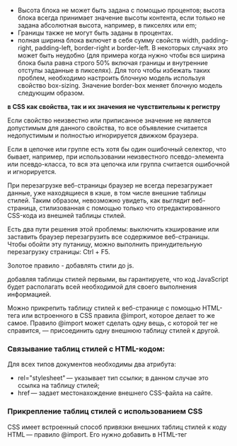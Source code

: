  * Высота блока не может быть задана с помощью процентов; высота блока всегда принимает значение высоты контента, если только не задана абсолютная высота, например, в пикселях или em;
 * Границы также не могут быть заданы в процентах.
 * полная ширина блока включет в себя сумму свойств width, padding-right, padding-left, border-right и border-left. В некоторых случаях это может быть неудобно (для примера когда нужно чтобы вся ширина блока была равна строго 50% включая границы и внутренние отступы заданные в пикселях). Для того чтобы избежать таких проблем, необходимо настроить блочную модель используя свойство box-sizing. Значение border-box меняет блочную модель следующим образом.

**в CSS как свойства, так и их значения не чувствительны к регистру**

Если свойство неизвестно или приписанное значение не является допустимым для данного свойства, то все объявление считается недопустимым и полностью игнорируется движком браузера.

Если в цепочке или группе есть хотя бы один ошибочный селектор, что бывает, например, при использовании неизвестного псевдо-элемента или псевдо-класса, то вся эта цепочка или группа считается ошибочной и игнорируется.

При перезагрузке веб-страницы браузер не всегда перезагружает данные, уже находящиеся в кэше, в том числе внешние таблицы стилей. Таким образом, невозможно увидеть, как выглядит веб-страница, стилизованная с помощью только что отредактированного CSS-кода из внешней таблицы стилей.  

Есть два пути решения этой проблемы: выключить кэширование или заставить браузер перезагрузить все содержимое веб-страницы. Чтобы обойти эту путаницу, можно выполнить принудительную перезагрузку страницы: Ctrl + F5.

Золотое правило - добавлять стили до js.

добавляя таблицы стилей первыми, вы гарантируете, что код JavaScript будет располагать всей необходимой для своего выполнения информацией.

Можно прикрепить таблицу стилей к веб-странице с помощью HTML-тега <link> или встроенного в CSS правила @import, которое делает то же самое. Правило @import может сделать одну вещь, с которой тег <link> не справится, — присоединить одну внешнюю таблицу стилей к другой.  

### Связывание таблиц стилей с HTML-кодом:
Для всех типов документов необходимы два атрибута:
 * rel="stylesheet" — указывает тип ссылки; в данном случае это ссылка на таблицу стилей;
 * href — задает местонахождение внешнего CSS-файла на сайте.

### Прикрепление таблиц стилей с использованием CSS
CSS имеет встроенный способ привязки внешних таблиц стилей к коду HTML — правило @import. Его нужно добавить в HTML-тег <style>. Например:  
                                        
                                        <style type="text/css">
                                            @import url(css/styles.css);
                                        </style>

В отличие от HTML-тега правило @import — языковая конструкция CSS, обладающая некоторыми несвойственными HTML качествами.

 * Чтобы выполнить привязку к внешнему файлу CSS, нужно использовать url вместо href и заключать путь к CSS-файлу в круглые скобки. Так, в рассмотренном выше примере css/styles.css — путь к внешнему CSS-файлу. Кавычки, в которые заключен URL, не обязательны. Таким образом, url(css/styles.css) и url("css/styles.css") будут работать одинаково.
 * Посредством нескольких правил @import, как и с помощью нескольких тегов, можно присоединить любое количество внешних таблиц стилей:  

                                        <style type="text/css">
                                            @import url(css/styles.css);
                                            @import url(css/forms.css);
                                        </style>  

 * После правила @import можно добавлять обычные CSS-стили

                                        <style type="text/css">
                                            @import url(css/styles.css);
                                            @import url(css/forms.css);
                                            p { color:red; }
                                        </style>  

Нужно поместить все правила @import перед CSS-стилями, как показано в примере. Веб-браузеры игнорируют любые таблицы стилей, импортируемые после CSS-правила, поэтому если изменить порядок показанного выше кода на обратный и стиль p появится первым, то браузер проигнорирует любые стили в таблицах стилей style.css или form.css.

#### именование классов:  
 * при именовании стилевых классов разрешается использование только букв алфавита, чисел, дефисов, знаков подчеркивания.  
 * Название после точки всегда должно начинаться с символа — буквы алфавита. Например, .9lives — неправильное имя класса, а .crazy8 — правильное. Можно называть классы, например, именами .copy-right и .banner_image, но не .-bad или ._as_bad.  
 * Имена стилевых классов чувствительны к регистру. Например, .SIDEBAR и .sidebar рассматриваются языком CSS по-разному, как различные классы.  

### Ограничения наследования
Многие CSS-свойства вообще не наследуются, например border.
Ниже описаны конкретные случаи, когда наследование точно не применяется:

 * Как правило, свойства, которые затрагивают размещение элементов на странице (отступы (поля), границы (рамки) элементов), не наследуются. Было бы не очень приятно, если бы у body был отступ и его наследовали все элементы вложенные в body.  

**Единственный способ перекрыть инструкцию !important - это включить в исходный код другую инструкцию !important с такой же специфичностью, но позднее.**

Специфичность измеряет то, селектор специфичен — то есть скольким элементам он может соответствовать.

Величину специфичности селектора измеряют согласно четырем разным величинам (или компонентам), которые можно представить как тысячи, сотни, десятки и единицы — четыре цифры в четырех столбцах:  
 * Тысячи: Ставит единицу в этот столбец, если селектор внутри элемента <style> или объявление находится внутри атрибута style (такие объявления не имеют селекторов, и их специфичность всегда равна 1000.) В противном случае ставьте 0.
 * Сотни: Добавляет единицу в этот столбец за каждый селектор ID, содержащийся внутри составного селектора.
 * Десятки: Добавляет единицу в этот столбец за каждый селектор класса, атрибута или псевдо-класса, содержащийся в составном селекторе.
 * Единицы: Добавляет единицу в этот столбец за каждый селектор элемента или псевдо-элемента, содержащийся в составном селекторе.

**Примечание: Универсальный селектор(*), комбинаторы (+, >, ~, ' ') и псевдо-класс отрицания (:not) на специфичность не влияют.**

### margin collapse  
Вертикальные смежные margin-ы схлопываются. Если два элемента имеют положительный вертикальный отступ, то в результате отступом между элементами будет наибольший из двух отступов.(за исключением случая, когда последнему элементу применено свойство clear).  

**отступы плавающих и абсолютно (и относительно) позиционированных элементов никогда не схлопываются.**  

Если один элемент имеет положительный отступ, а второй отрицательный, то результатом будет сумма отступов между элементами.  

Если сумма отступов будет отрицательной, то последний элемент будет перекрывать первый.  

Если родительский элемент не имеет border или padding, тогда родительский и дочерний отступ схлопнутся и результатом будет больший из двух отступов.

Чтобы убрать схлопывание, нужно задать для родительского элемента border или padding.


**ширину border нельзя использовать в процентах**  

### Префиксы производителей  
Чтобы пометить CSS-свойство как экспериментальное или еще не до конца согласованное, производители браузеров используют префикс, который ставится перед названием свойства. Обычно, если W3C CSS Working Group принимает свойство и в достаточной степени завершает его детализацию, производители отказываются от префикса.  

Процентные значения свойства ширины width рассчитываются на основании ширины элемента-контейнера. Если вы установите ширину заголовка равной 75 %, и этот заголовок не вложен ни в какие другие элементы веб-страницы с явно определенной шириной, то ширина текста заголовка составит 75 % от ширины окна браузера. Если посетитель изменит размер окна браузера, то ширина заголовка тоже изменится. Однако если заголовок заключен в блок <div> шириной 200 пикселов, то ширина данного заголовка составит 150 пикселов.  

!!!???Процентные значения в свойстве высоты height работают точно так же, но расчет базируется на высоте элемента-контейнера, а не на его ширине.  

### Наследование стилей. Свойства inset, initial, inherit  
Значение **initial** применяется для установки исходного значения свойства. Может восстановить значения свойств, заданных браузером по умолчанию или задать начальное значение свойства, измененное в результате наследования.  

**inherit** - ключевое слово, которое сообщает, что необходимо наследовать значение свойства у родительского элемента. Естественно, результат будет заметен только в том случае, если у родителя указанное свойство установлено.  

The unset CSS keyword resets a property to its inherited value if it inherits from its parent, and to its initial value if not. In other words, it behaves like the inherit keyword in the first case, and like the initial keyword in the second case.  

https://developer.mozilla.org/en-US/docs/Web/CSS/unset  


### Перемещение  
Функция translate свойства transform просто перемещает элемент из его текущей позиции на некоторое расстояние вправо или влево и вверх или вниз.  

Функции translate передаются два значения: первое определяет величину горизонтального, а второе — вертикального перемещения. Чтобы элемент переместился влево, нужно для первого значения использовать отрицательное число, применение отрицательного числа в качестве второго значения приведет к перемещению элемента вверх.  

В CSS3 предоставляются также две дополнительные функции для перемещения элемента только влево или вправо — translateX и только вверх или вниз —translateY. Например, для перемещения элемента вверх на .5em используется функция translateY:

                                        transform: translateY(-.5em);

### наклон  
Наклон элемента можно осуществить по его горизонтальной и вертикальной осям. Например, для наклона всех вертикальных линий влево на 45°, нужно написать следующий код:

                                        transform: skew(45deg, 0);

Первое значение задает угол от 0deg до 360deg для всех вертикальных линий, действующий в направлении против часовой стрелки.

Второе значение задает угол от 0deg до 360deg для всех горизонтальных линий, действующий в направлении по часовой стрелке.

Как и в случае с translate и scale, в CSS3 предлагаются отдельные функции для осей X и Y: skewX и skewY.

### Множественные преобразования
Изображение можно одновременно масштабировать и наклонять, вращать и перемещать или использовать любые из четырех различных преобразований. Нужно просто добавить через запятую к свойству transform дополнительные функции. Например, повернуть элемент на 45° и увеличить его размер вдвое можно с помощью следующего объявления:

                                        transform: rotate(45deg) scale(2);
                    transform: skew(45deg,0deg) scale(.5) translate(400px,500px) rotate(90deg);

Браузер будет применять все эффекты в порядке следования функций. Порядок не играет роли, если только не используется перемещение.  

### исходная точка  
Обычно, когда к элементу применяется преобразование, в качестве точки начала преобразования браузер использует центр элемента. Например, при вращении элемента браузер поворачивает его вокруг центральной точки. Но в CSS3 разрешается изменять точку преобразования, используя свойство transform-origin. Для него можно указывать ключевые слова, абсолютные значения и относительные значения в em и процентах.

Например, чтобы повернуть div-контейнер вокруг его левой верхней точки, можно воспользоваться ключевыми словами left и top:  

                                        transform-origin: left top;

Можно также использовать пиксельные значения:

                                        transform-origin: 0 0;

или проценты:  

                                        transform-origin: 0% 0%;

При использовании пикселов, em или процентных значений, первое число означает горизонтальную, а второе — вертикальную позицию.  

### Переходы  
В основе CSS-переходов лежат четыре свойства, который управляют тем, какие свойства анимировать, сколько времени займет анимация, какой тип анимации будет использован и какой будет необязательная задержка перед началом анимации.

**transition-property** — указывает на анимируемое свойство. Можно указать одно свойство, воспользоваться ключевым словом all для анимирования всех изменяемых CSS-свойств или применить списком с запятой в качестве разделителя для указания более чем одного свойства (но не всех свойств).  

Чтобы указать продолжительность анимации, используется свойство **transition-duration**. Ему передается или значение в секундах, или значение в миллисекундах (тысячных долях секунды). Например, чтобы переход занимал полсекунды, можно использовать два варианта:

                                        transition-duration: .5s;
                                        transition-duration: 500ms;  

Можно даже указать отдельную продолжительность для каждого анимируемого свойства.  

                                transition-property: color, background-color, border-color;
                                  transition-duration: .25s, .75s, 2s;

с помощью свойства **transition-timing-function** можно также контролировать и скорость хода анимации. Это свойство управляет не продолжительностью анимации, а скоростью хода анимации. Например, можно начать анимацию медленно, а затем быстро ее завершить.

Свойство transition-timing-function может получать одно из пяти ключевых слов: linear, ease, ease-in, ease-out и ease-in-out. Если функцию регулирования скорости не задавать, браузер будет использовать метод ease, при котором анимация начинается медленно, ускоряется к середине и замедляется к концу, предоставляя более естественное изменение.

Можно задержать время начала анимации перехода, воспользовавшись свойством **transition‑delay**  

Краткая запись свойства transition - нужно просто перечислить через запятую свойство, продолжительность, функцию распределения скорости по времени и задержку.  

                                        transition: all 1s ease-in .5s;

### Анимация  


адаптивный веб-дизайн сильно напоминает макеты с непостоянной шириной — конструкции, использующие процентные отношения с целью расширения или сужения в ответ на задаваемую ширину окна браузера. Но в новом веб-дизайне технология пошла дальше путем использования более сложного кода CSS, так называемых уточнений носителей данных (Media Queries) для отправки различных дизайнерских решений для браузеров, располагающих экранами разной ширины, что позволяет создавать существенно отличающийся по внешнему виду макеты в зависимости от устройств, на которых просматривается страница.  

движение под названием Mobile First связано с ограниченным размером экрана смартфонов, а также с ограниченным вниманием людей, находящихся в движении. Конструкции Mobile First касаются начального вида вашего содержимого, а также избавления от его излишнего зашумления, включая дополнительную информацию, которая прекрасно помещается на больших экранах настольных систем, но создает помеху на экранах значительно меньшего размера и отвлекает от основной информации, которую вы надеялись донести до посетителя.  

### проблемы плавающих элементов


В CSS3 представлен **модуль многоколоночной разметки**: он позволяет делить один элемент (например, заполненный текстом div-элемент) на три, четыре столбца или более. Этот модуль предоставляет CSS-свойства для определения количества столбцов, пустых пространств между ними и добавления прямых линий между столбцами:

                                            .multicol {
                                                column-count: 3;
                                                column-gap: 1em;
                                                column-rule: 1px dotted black;
                                            }

